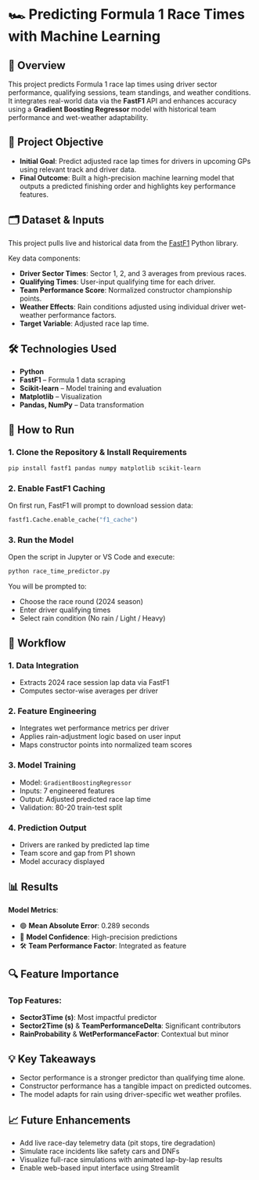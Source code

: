 # 🏎️ Predicting Formula 1 Race Times with Machine Learning

## 🧩 Overview
This project predicts Formula 1 race lap times using driver sector performance, qualifying sessions, team standings, and weather conditions. It integrates real-world data via the **FastF1** API and enhances accuracy using a **Gradient Boosting Regressor** model with historical team performance and wet-weather adaptability.

## 🎯 Project Objective

- **Initial Goal**: Predict adjusted race lap times for drivers in upcoming GPs using relevant track and driver data.
- **Final Outcome**: Built a high-precision machine learning model that outputs a predicted finishing order and highlights key performance features.

## 🗂️ Dataset & Inputs

This project pulls live and historical data from the [FastF1](https://theoehrly.github.io/Fast-F1/) Python library.

Key data components:
- **Driver Sector Times**: Sector 1, 2, and 3 averages from previous races.
- **Qualifying Times**: User-input qualifying time for each driver.
- **Team Performance Score**: Normalized constructor championship points.
- **Weather Effects**: Rain conditions adjusted using individual driver wet-weather performance factors.
- **Target Variable**: Adjusted race lap time.

## 🛠️ Technologies Used

- **Python**
- **FastF1** – Formula 1 data scraping
- **Scikit-learn** – Model training and evaluation
- **Matplotlib** – Visualization
- **Pandas, NumPy** – Data transformation

## 🚀 How to Run

### 1. Clone the Repository & Install Requirements
```bash
pip install fastf1 pandas numpy matplotlib scikit-learn
```

### 2. Enable FastF1 Caching
On first run, FastF1 will prompt to download session data:
```python
fastf1.Cache.enable_cache("f1_cache")
```

### 3. Run the Model
Open the script in Jupyter or VS Code and execute:
```python
python race_time_predictor.py
```

You will be prompted to:
- Choose the race round (2024 season)
- Enter driver qualifying times
- Select rain condition (No rain / Light / Heavy)

## 🔁 Workflow

### 1. Data Integration
- Extracts 2024 race session lap data via FastF1
- Computes sector-wise averages per driver

### 2. Feature Engineering
- Integrates wet performance metrics per driver
- Applies rain-adjustment logic based on user input
- Maps constructor points into normalized team scores

### 3. Model Training
- Model: `GradientBoostingRegressor`
- Inputs: 7 engineered features
- Output: Adjusted predicted race lap time
- Validation: 80-20 train-test split

### 4. Prediction Output
- Drivers are ranked by predicted lap time
- Team score and gap from P1 shown
- Model accuracy displayed

## 📊 Results
**Model Metrics**:
- 🟢 **Mean Absolute Error**: 0.289 seconds
- 🧠 **Model Confidence**: High-precision predictions
- 🛠️ **Team Performance Factor**: Integrated as feature

## 🔍 Feature Importance
### Top Features:
- **Sector3Time (s)**: Most impactful predictor  
- **Sector2Time (s)** & **TeamPerformanceDelta**: Significant contributors  
- **RainProbability** & **WetPerformanceFactor**: Contextual but minor  

## 💡 Key Takeaways

- Sector performance is a stronger predictor than qualifying time alone.
- Constructor performance has a tangible impact on predicted outcomes.
- The model adapts for rain using driver-specific wet weather profiles.

## 📈 Future Enhancements

- Add live race-day telemetry data (pit stops, tire degradation)
- Simulate race incidents like safety cars and DNFs
- Visualize full-race simulations with animated lap-by-lap results
- Enable web-based input interface using Streamlit
